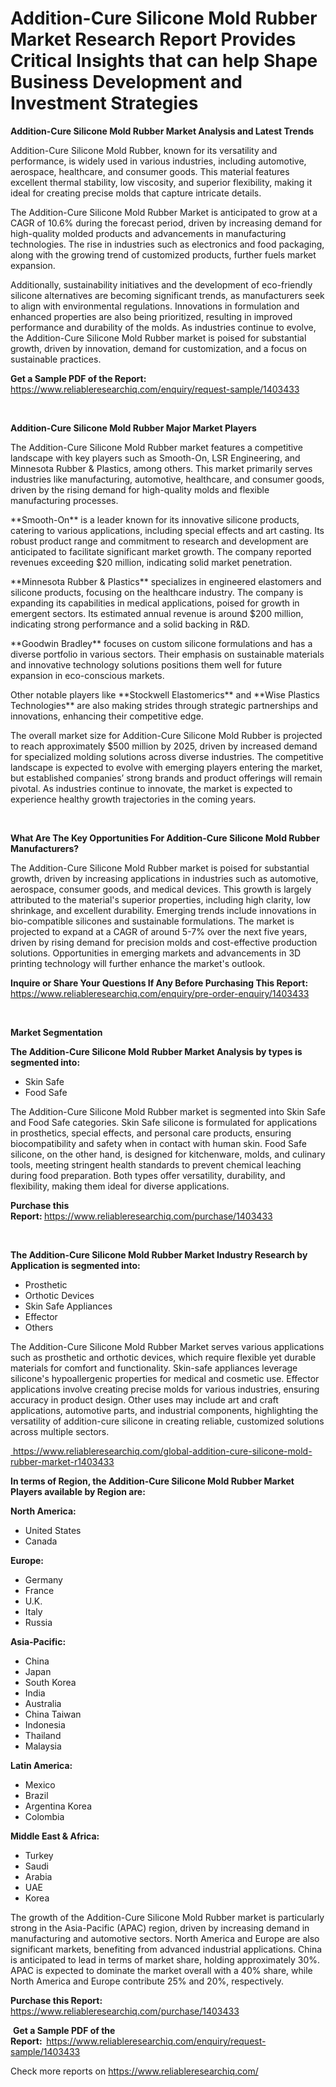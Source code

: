 <p><h1>Addition-Cure Silicone Mold Rubber Market Research Report Provides Critical Insights that can help Shape Business Development and Investment Strategies</h1></p><p><strong>Addition-Cure Silicone Mold Rubber Market Analysis and Latest Trends</strong></p>
<p><p>Addition-Cure Silicone Mold Rubber, known for its versatility and performance, is widely used in various industries, including automotive, aerospace, healthcare, and consumer goods. This material features excellent thermal stability, low viscosity, and superior flexibility, making it ideal for creating precise molds that capture intricate details. </p><p>The Addition-Cure Silicone Mold Rubber Market is anticipated to grow at a CAGR of 10.6% during the forecast period, driven by increasing demand for high-quality molded products and advancements in manufacturing technologies. The rise in industries such as electronics and food packaging, along with the growing trend of customized products, further fuels market expansion. </p><p>Additionally, sustainability initiatives and the development of eco-friendly silicone alternatives are becoming significant trends, as manufacturers seek to align with environmental regulations. Innovations in formulation and enhanced properties are also being prioritized, resulting in improved performance and durability of the molds. As industries continue to evolve, the Addition-Cure Silicone Mold Rubber market is poised for substantial growth, driven by innovation, demand for customization, and a focus on sustainable practices.</p></p>
<p><strong>Get a Sample PDF of the Report:&nbsp;</strong> <a href="https://www.reliableresearchiq.com/enquiry/request-sample/1403433?utm_campaign=104&utm_medium=2&utm_source=Github&utm_content=ia&utm_term=13012025&utm_id=addition-cure-silicone-mold-rubber">https://www.reliableresearchiq.com/enquiry/request-sample/1403433</a></p>
<p>&nbsp;</p>
<p><strong>Addition-Cure Silicone Mold Rubber Major Market Players</strong></p>
<p><p>The Addition-Cure Silicone Mold Rubber market features a competitive landscape with key players such as Smooth-On, LSR Engineering, and Minnesota Rubber & Plastics, among others. This market primarily serves industries like manufacturing, automotive, healthcare, and consumer goods, driven by the rising demand for high-quality molds and flexible manufacturing processes.</p><p>**Smooth-On** is a leader known for its innovative silicone products, catering to various applications, including special effects and art casting. Its robust product range and commitment to research and development are anticipated to facilitate significant market growth. The company reported revenues exceeding $20 million, indicating solid market penetration.</p><p>**Minnesota Rubber & Plastics** specializes in engineered elastomers and silicone products, focusing on the healthcare industry. The company is expanding its capabilities in medical applications, poised for growth in emergent sectors. Its estimated annual revenue is around $200 million, indicating strong performance and a solid backing in R&D.</p><p>**Goodwin Bradley** focuses on custom silicone formulations and has a diverse portfolio in various sectors. Their emphasis on sustainable materials and innovative technology solutions positions them well for future expansion in eco-conscious markets.</p><p>Other notable players like **Stockwell Elastomerics** and **Wise Plastics Technologies** are also making strides through strategic partnerships and innovations, enhancing their competitive edge. </p><p>The overall market size for Addition-Cure Silicone Mold Rubber is projected to reach approximately $500 million by 2025, driven by increased demand for specialized molding solutions across diverse industries. The competitive landscape is expected to evolve with emerging players entering the market, but established companies’ strong brands and product offerings will remain pivotal. As industries continue to innovate, the market is expected to experience healthy growth trajectories in the coming years.</p></p>
<p>&nbsp;</p>
<p><strong>What Are The Key Opportunities For Addition-Cure Silicone Mold Rubber Manufacturers?</strong></p>
<p><p>The Addition-Cure Silicone Mold Rubber market is poised for substantial growth, driven by increasing applications in industries such as automotive, aerospace, consumer goods, and medical devices. This growth is largely attributed to the material's superior properties, including high clarity, low shrinkage, and excellent durability. Emerging trends include innovations in bio-compatible silicones and sustainable formulations. The market is projected to expand at a CAGR of around 5-7% over the next five years, driven by rising demand for precision molds and cost-effective production solutions. Opportunities in emerging markets and advancements in 3D printing technology will further enhance the market's outlook.</p></p>
<p><strong>Inquire or Share Your Questions If Any Before Purchasing This Report:</strong> <a href="https://www.reliableresearchiq.com/enquiry/pre-order-enquiry/1403433?utm_campaign=104&utm_medium=2&utm_source=Github&utm_content=ia&utm_term=13012025&utm_id=addition-cure-silicone-mold-rubber">https://www.reliableresearchiq.com/enquiry/pre-order-enquiry/1403433</a></p>
<p>&nbsp;</p>
<p><strong>Market Segmentation</strong></p>
<p><strong>The Addition-Cure Silicone Mold Rubber Market Analysis by types is segmented into:</strong></p>
<p><ul><li>Skin Safe</li><li>Food Safe</li></ul></p>
<p><p>The Addition-Cure Silicone Mold Rubber market is segmented into Skin Safe and Food Safe categories. Skin Safe silicone is formulated for applications in prosthetics, special effects, and personal care products, ensuring biocompatibility and safety when in contact with human skin. Food Safe silicone, on the other hand, is designed for kitchenware, molds, and culinary tools, meeting stringent health standards to prevent chemical leaching during food preparation. Both types offer versatility, durability, and flexibility, making them ideal for diverse applications.</p></p>
<p><strong>Purchase this Report:&nbsp;</strong><a href="https://www.reliableresearchiq.com/purchase/1403433?utm_campaign=104&utm_medium=2&utm_source=Github&utm_content=ia&utm_term=13012025&utm_id=addition-cure-silicone-mold-rubber">https://www.reliableresearchiq.com/purchase/1403433</a></p>
<p>&nbsp;</p>
<p><strong>The Addition-Cure Silicone Mold Rubber Market Industry Research by Application is segmented into:</strong></p>
<p><ul><li>Prosthetic</li><li>Orthotic Devices</li><li>Skin Safe Appliances</li><li>Effector</li><li>Others</li></ul></p>
<p><p>The Addition-Cure Silicone Mold Rubber Market serves various applications such as prosthetic and orthotic devices, which require flexible yet durable materials for comfort and functionality. Skin-safe appliances leverage silicone's hypoallergenic properties for medical and cosmetic use. Effector applications involve creating precise molds for various industries, ensuring accuracy in product design. Other uses may include art and craft applications, automotive parts, and industrial components, highlighting the versatility of addition-cure silicone in creating reliable, customized solutions across multiple sectors.</p></p>
<p><a href="https://www.reliableresearchiq.com/global-addition-cure-silicone-mold-rubber-market-r1403433?utm_campaign=104&utm_medium=2&utm_source=Github&utm_content=ia&utm_term=13012025&utm_id=addition-cure-silicone-mold-rubber">&nbsp;https://www.reliableresearchiq.com/global-addition-cure-silicone-mold-rubber-market-r1403433</a></p>
<p><strong>In terms of Region, the Addition-Cure Silicone Mold Rubber Market Players available by Region are:</strong></p>
<p>
    <p> <strong> North America: </strong>
        <ul>
            <li>United States</li>
            <li>Canada</li>
        </ul>
        </p> 
    <p> <strong> Europe: </strong>
        <ul>
            <li>Germany</li>
            <li>France</li>
            <li>U.K.</li>
            <li>Italy</li>
            <li>Russia</li>
        </ul>
        </p> 
    <p> <strong> Asia-Pacific: </strong>
        <ul>
            <li>China</li>
            <li>Japan</li>
            <li>South Korea</li>
            <li>India</li>
            <li>Australia</li>
            <li>China Taiwan</li>
            <li>Indonesia</li>
            <li>Thailand</li>
            <li>Malaysia</li>
        </ul>
        </p> 
    <p> <strong> Latin America: </strong>
        <ul>
            <li>Mexico</li>
            <li>Brazil</li>
            <li>Argentina Korea</li>
            <li>Colombia</li>
        </ul>
        </p> 
    <p> <strong> Middle East & Africa: </strong>
        <ul>
            <li>Turkey</li>
            <li>Saudi</li>
            <li>Arabia</li>
            <li>UAE</li>
            <li>Korea</li>
        </ul>
    </p>
    </p>
<p><p>The growth of the Addition-Cure Silicone Mold Rubber market is particularly strong in the Asia-Pacific (APAC) region, driven by increasing demand in manufacturing and automotive sectors. North America and Europe are also significant markets, benefiting from advanced industrial applications. China is anticipated to lead in terms of market share, holding approximately 30%. APAC is expected to dominate the market overall with a 40% share, while North America and Europe contribute 25% and 20%, respectively.</p></p>
<p><strong>Purchase this Report: </strong><a href="https://www.reliableresearchiq.com/purchase/1403433?utm_campaign=104&utm_medium=2&utm_source=Github&utm_content=ia&utm_term=13012025&utm_id=addition-cure-silicone-mold-rubber">https://www.reliableresearchiq.com/purchase/1403433</a></p>
<p>&nbsp;<strong>Get a Sample PDF of the Report:&nbsp;&nbsp;</strong><a href="https://www.reliableresearchiq.com/enquiry/request-sample/1403433?utm_campaign=104&utm_medium=2&utm_source=Github&utm_content=ia&utm_term=13012025&utm_id=addition-cure-silicone-mold-rubber">https://www.reliableresearchiq.com/enquiry/request-sample/1403433</a></p>
<p><strong></strong></p>
<p>Check more reports on <a href="https://www.reliableresearchiq.com/?utm_campaign=104&utm_medium=2&utm_source=Github&utm_content=ia&utm_term=13012025&utm_id=addition-cure-silicone-mold-rubber">https://www.reliableresearchiq.com/</a></p>